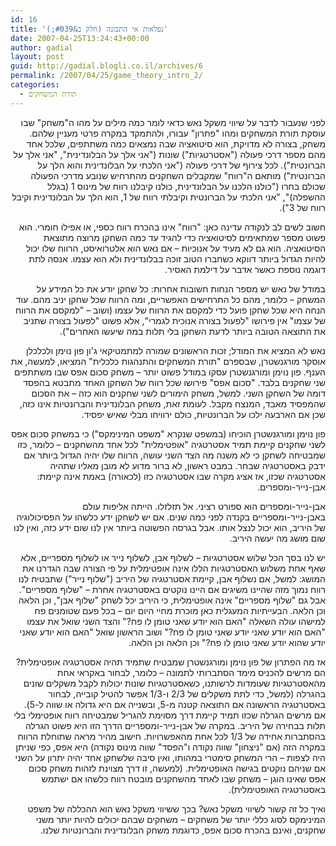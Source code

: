```yaml
---
id: 16
title: 'נפלאות אי התבונה (חלק ב&#039;)'
date: 2007-04-25T13:24:43+00:00
author: gadial
layout: post
guid: http://gadial.blogli.co.il/archives/6
permalink: /2007/04/25/game_theory_intro_2/
categories:
  - תורת המשחקים
---
```

<p class="MsoNormal" dir="rtl">
  <span>לפני שנעבור לדבר על שיווי משקל נאש כדאי לומר כמה מילים על מהו ה"משחק" שבו עוסקת תורת המשחקים ומהו "פתרון" עבורו, ולהתמקד במקרה פרטי מעניין שלהם. משחק, בצורה לא מדויקת, הוא סיטואציה שבה נמצאים כמה משתתפים, שלכל אחד מהם מספר דרכי פעולה ("אסטרטגיות") שונות ("אני אלך על הבלונדינית", "אני אלך על הברונטית"). לכל צירוף של דרכי פעולה ("אני הלכתי על הבלונדינית והוא הלך על הברונטית") מותאם ה"רווח" שמקבלים השחקנים מהתרחיש שנובע מדרכי הפעולה שכולם בחרו ("כולנו הלכנו על הבלונדינית, כולנו קיבלנו רווח של מינוס 1 (בגלל ההשפלה)", "אני הלכתי על הברונטית וקיבלתי רווח של 1, הוא הלך על הבלונדינית וקיבל רווח של 3").</span>
</p>

<p class="MsoNormal" dir="rtl">
  <span>חשוב ל</span><span>שי</span><span>ם לב לנקודה עדינה כאן: "רווח" אינו בהכרח רווח כספי, או אפילו חומרי. הוא פשוט מספר שמתאימים לסיטואציה כדי להגיד עד כמה השחקן מרוצה מתוצאת הסיטואציה. הוא גם לא מעיד על אנוכיות &#8211; אם נאש הוא אלטרואיסט, הרווח שלו יכול להיות הגדול ביותר דווקא כשחברו הטוב זוכה בבלונדינית ולא הוא עצמו. אנסה לתת דוגמה נוספת כאשר אדבר על דילמת האסיר. </span>
</p>

<p class="MsoNormal" dir="rtl">
  <span>במודל של נאש יש מספר הנחות חשובות אחרות: כל שחקן יודע את כל המידע על המשחק – כלומר, מהם כל התרחי</span><span>שי</span><span>ם האפשריים, ומה הרווח שכל שחקן יניב מהם. עוד הנחה היא שכל שחקן פועל כדי למקסם את הרווח של עצמו (ושוב – "למקסם את הרווח של עצמו" אין פירושו "לפעול בצורה אנוכית לגמרי", אלא פשוט "לפעול בצורה שתניב את התוצאה הטובה ביותר לדעת השחקן בלי תלות במה </span><span>שי</span><span>עשו האחרים").</span>
</p>

<p class="MsoNormal" dir="rtl">
  <span>נאש לא המציא את המודל; זכות הראשונים שמורה למתמטיקאי ג'ון פון נוימן ולכלכלן אוסקר מורגנשטרן, שבספרם "תורת המשחקים והתנהגות כלכלית" המציאו, למעשה, את הענף. פון נוימן ומורגנשטרן עסקו במודל פשוט יותר – משחק סכום אפס שבו משתתפים שני שחקנים בלבד. "סכום אפס" פירושו שכל רווח של השחקן האחד מתבטא בהפסד דומה של השחקן השני. למשל, משחק הימורים לשני שחקנים הוא כזה – את הסכום שהמפסיד מאבד, המנצח מקבל. לעומת זאת, משחק הבלונדינית והברונטיות אינו כזה, שכן אם הארבעה ילכו על הברונטיות, כולם ירוויחו מבלי שאיש יפסיד. </span>
</p>

<p class="MsoNormal" dir="rtl">
  <span>פון נוימן ומורגנשטרן הוכיחו (במשפט שנקרא "משפט המינימקס") כי במשחק סכום אפס לשני שחקנים קיימת תמיד אסטרטגיה "אופטימלית" לכל אחד מהשחקנים – כלומר, כזו שמבטיחה לשחקן כי לא משנה מה הצד השני עושה, הרווח שלו יהיה הגדול ביותר אם ידבק באסטרטגיה שבחר. במבט ראשון, לא ברור מדוע לא מובן מאליו שתהיה אסטרטגיה שכזו, אז אציג מקרה שבו אסטרטגיה כזו (לכ</span><span>אור</span><span>ה) באמת אינה קיימת: אבן-נייר-ומספרים.</span>
</p>

<p class="MsoNormal" dir="rtl">
  <span>אבן-נייר-ומספרים הוא ספורט רציני. אל תזלזלו. הייתה אליפות עולם באבן-נייר-ומספריים בקנדה לפני כמה שנים. אם יש לשחקן ידע כלשהו על הפסיכולוגיה של היריב, הוא יכול לנצל אותו. אבל בגרסה הפשוטה ביותר אין לנו שום ידע כזה, ואין לנו שום מושג מה יעשה היריב. </span>
</p>

<p class="MsoNormal" dir="rtl">
  <span>יש לנו בסך הכל שלוש אסטרטגיות – לשלוף אבן, לשלוף נייר או לשלוף מספריים, אלא שאף אחת משלוש האסטרטגיות הללו אינה אופטימלית על פי הצורה שבה הגדרנו את המושג: למשל, אם נשלוף אבן, קיימת אסטרטגיה של היריב ("שלוף נייר") שתבטיח לנו רווח נמוך מזה שהיינו מ</span><span>שי</span><span>גים אם היינו נוקטים באסטרטגיה אחרת – "שלוף מספריים". אבל גם "שלוף מספריים" אינה אופטימלית, כי היריב יכל לשחק "שלוף אבן", וכן הלאה וכן הלאה. הבעייתיות המעגלית כאן מוכרת מחיי היום יום – בכל פעם שטומנים פח למישהו עולה השאלה "האם הוא יודע שאני טומן לו פח?" והצד השני שואל את עצמו "האם הוא יודע שאני יודע שאני טומן לו פח?" ושוב הראשון שואל "האם הוא יודע שאני יודע שהוא יודע שאני טומן לו פח?" וכן הלאה וכן הלאה. </span>
</p>

<p class="MsoNormal" dir="rtl">
  <span>אז מה הפתרון של פון נוימן ומורגנשטרן שמבטיח שתמיד תהיה אסטרטגיה אופטימלית? הם מר</span><span>שי</span><span>ם להכניס מימד הסתברותי לתמונה – כלומר, לבחור באקראי אחת מהאסטרטגיות שעומדות לרשותנו, כשאסטרטגיות שונות יכולות לקבל משקלים שונים בהגרלה (למשל, כדי לתת משקלים של 2/3 ו-1/3 אפשר להטיל קובייה, לבחור באסטרטגיה הראשונה אם התוצאה קטנה מ-5, ובשנייה אם היא גדולה או שווה ל-5). אם מר</span><span>שי</span><span>ם הגרלה שכזו תמיד קיימת דרך מסוימת להגריל שמבטיחה רווח אופטימלי בלי תלות בבחירה של היריב. במקרה של אבן-נייר-ומספריים הדרך הזו היא פשוט הגרלה בהסתברות אחידה של 1/3 לכל אחת מהאפשרויות. חישוב מהיר מראה שתוחלת הרווח במקרה הזה (אם "ניצחון" שווה נקודה ו"הפסד" שווה מינוס נקודה) היא אפס, כפי שניתן היה לצפות – הרי המשחק סימטרי במהותו, ואין סיבה שלשחקן אחד יהיה יתרון על השני אם שניהם נוקטים בגישה האופטימלית. (למעשה, זו דרך מצוינת לזהות משחק סכום אפס שאינו הוגן – משחק שבו לאחד מהשחקנים מובטח רווח כלשהו אם ישתמש באסטרטגיה האופטימלית). </span>
</p>

<p class="MsoNormal" dir="rtl">
  <span>ואיך כל זה קשור ל</span><span>שי</span><span>ווי משקל נאש? בכך ש</span><span>שי</span><span>ווי משקל נאש הוא ההכללה של משפט המינימקס לסוג כללי יותר של משחקים – משחקים שבהם יכולים להיות יותר משני שחקנים, ואינם בהכרח סכום אפס, כדוגמת משחק הבלונדינית והברונטיות שלנו.</span>
</p>